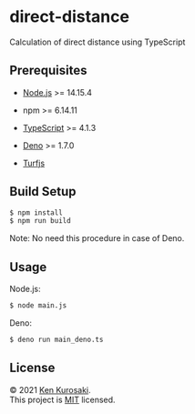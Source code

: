 # direct-distance
Calculation of direct distance using TypeScript

## Prerequisites

- [Node.js](https://nodejs.org/) >= 14.15.4
- npm >= 6.14.11

- [TypeScript](https://www.typescriptlang.org/download) >= 4.1.3
- [Deno](https://github.com/denoland/deno) >= 1.7.0

- [Turfjs](https://github.com/Turfjs/turf)

## Build Setup

``` bash
$ npm install
$ npm run build
```
Note: No need this procedure in case of Deno.

## Usage

Node.js:
``` bash
$ node main.js
```

Deno:
``` bash
$ deno run main_deno.ts
```

## License

&copy; 2021 [Ken Kurosaki](https://github.com/quinpallet).  
This project is [MIT](https://github.com/quinpallet/direct-distance/blob/master/LICENSE) licensed.
